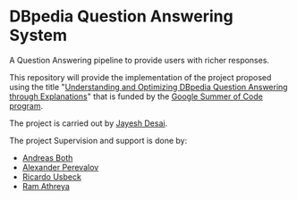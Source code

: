 # DBpedia Question Answering System
A Question Answering pipeline to provide users with richer responses.  <br>

This repository will provide the implementation of the project proposed using the title "[Understanding and Optimizing DBpedia Question Answering through Explanations](https://forum.dbpedia.org/t/understanding-and-optimizing-dbpedia-question-answering-through-explanations-gsoc2022/1628)" that is funded by the [Google Summer of Code program](https://summerofcode.withgoogle.com/programs/2022/projects/xMuRURaT).

The project is carried out by [Jayesh Desai](https://github.com/UditArora2000). 

The project Supervision and support is done by:

* [Andreas Both](https://github.com/anbo-de)
* [Alexander Perevalov](https://github.com/Perevalov)
* [Ricardo Usbeck](https://github.com/RicardoUsbeck)
* [Ram Athreya](https://github.com/ram-g-athreya)